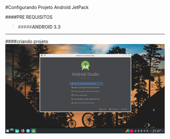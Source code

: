 #Configurando Projeto Android  JetPack

####PRE REQUISITOS

>#####**ANDROID 3.3**
***
####criando projeto
![Tela inicial do android studio](https://raw.githubusercontent.com/gleisonnanet/Android-Jetpack-passo-a-passo/master/IMG/01.png  "Tela inicial do android studio")

